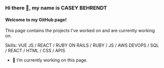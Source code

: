 ### Hi there 👋, my name is CASEY BEHRENDT
#### Welcome to my GitHub page!

This page contains the projects I've worked on and are currently working on.

Skills:  VUE JS / REACT / RUBY ON RAILS / RUBY / JS / AWS DEVOPS / SQL / REACT / HTML / CSS / APIS

- 🔭 I’m currently working on this page. 








